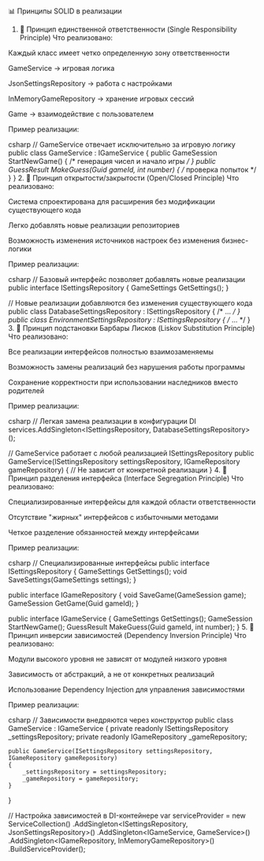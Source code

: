 📊 Принципы SOLID в реализации
1. 🎯 Принцип единственной ответственности (Single Responsibility Principle)
Что реализовано:

Каждый класс имеет четко определенную зону ответственности

GameService → игровая логика

JsonSettingsRepository → работа с настройками

InMemoryGameRepository → хранение игровых сессий

Game → взаимодействие с пользователем

Пример реализации:

csharp
// GameService отвечает исключительно за игровую логику
public class GameService : IGameService
{
    public GameSession StartNewGame() { /* генерация чисел и начало игры */ }
    public GuessResult MakeGuess(Guid gameId, int number) { /* проверка попыток */ }
}
2. 🔄 Принцип открытости/закрытости (Open/Closed Principle)
Что реализовано:

Система спроектирована для расширения без модификации существующего кода

Легко добавлять новые реализации репозиториев

Возможность изменения источников настроек без изменения бизнес-логики

Пример реализации:

csharp
// Базовый интерфейс позволяет добавлять новые реализации
public interface ISettingsRepository
{
    GameSettings GetSettings();
}

// Новые реализации добавляются без изменения существующего кода
public class DatabaseSettingsRepository : ISettingsRepository { /* ... */ }
public class EnvironmentSettingsRepository : ISettingsRepository { /* ... */ }
3. 🔁 Принцип подстановки Барбары Лисков (Liskov Substitution Principle)
Что реализовано:

Все реализации интерфейсов полностью взаимозаменяемы

Возможность замены реализаций без нарушения работы программы

Сохранение корректности при использовании наследников вместо родителей

Пример реализации:

csharp
// Легкая замена реализации в конфигурации DI
services.AddSingleton<ISettingsRepository, DatabaseSettingsRepository>();

// GameService работает с любой реализацией ISettingsRepository
public GameService(ISettingsRepository settingsRepository, IGameRepository gameRepository)
{
    // Не зависит от конкретной реализации
}
4. 🧩 Принцип разделения интерфейса (Interface Segregation Principle)
Что реализовано:

Специализированные интерфейсы для каждой области ответственности

Отсутствие "жирных" интерфейсов с избыточными методами

Четкое разделение обязанностей между интерфейсами

Пример реализации:

csharp
// Специализированные интерфейсы
public interface ISettingsRepository
{
    GameSettings GetSettings();
    void SaveSettings(GameSettings settings);
}

public interface IGameRepository
{
    void SaveGame(GameSession game);
    GameSession GetGame(Guid gameId);
}

public interface IGameService
{
    GameSettings GetSettings();
    GameSession StartNewGame();
    GuessResult MakeGuess(Guid gameId, int number);
}
5. 📡 Принцип инверсии зависимостей (Dependency Inversion Principle)
Что реализовано:

Модули высокого уровня не зависят от модулей низкого уровня

Зависимость от абстракций, а не от конкретных реализаций

Использование Dependency Injection для управления зависимостями

Пример реализации:

csharp
// Зависимости внедряются через конструктор
public class GameService : IGameService
{
    private readonly ISettingsRepository _settingsRepository;
    private readonly IGameRepository _gameRepository;

    public GameService(ISettingsRepository settingsRepository, IGameRepository gameRepository)
    {
        _settingsRepository = settingsRepository;
        _gameRepository = gameRepository;
    }
}

// Настройка зависимостей в DI-контейнере
var serviceProvider = new ServiceCollection()
    .AddSingleton<ISettingsRepository, JsonSettingsRepository>()
    .AddSingleton<IGameService, GameService>()
    .AddSingleton<IGameRepository, InMemoryGameRepository>()
    .BuildServiceProvider();